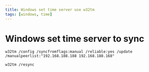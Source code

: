 ```yaml
---
title: Windows set time server use w32tm
tags: [windows, time]
---
```


# Windows set time server to sync

```
w32tm /config /syncfromflags:manual /reliable:yes /update /manualpeerlist:"192.168.188.188 192.168.188.168"

w32tm /resync
```
